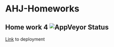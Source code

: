 # AHJ-Homeworks
## Home work 4 ![AppVeyor Status](https://ci.appveyor.com/api/projects/status/wa8dub0sruqadr4l?svg=true)

[Link](https://alxlebedev.github.io/cardValidation/) to deployment
